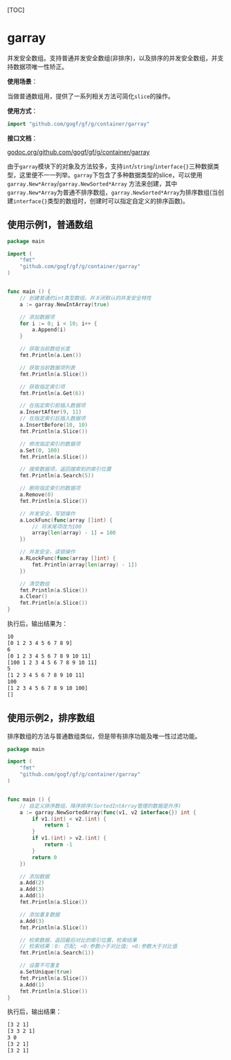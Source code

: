 [TOC]

# garray

并发安全数组。支持普通并发安全数组(非排序)，以及排序的并发安全数组，并支持数据项唯一性矫正。

**使用场景**：

当做普通数组用，提供了一系列相关方法可简化`slice`的操作。

**使用方式**：
```go
import "github.com/gogf/gf/g/container/garray"
```

**接口文档**：

[godoc.org/github.com/gogf/gf/g/container/garray](https://godoc.org/github.com/gogf/gf/g/container/garray)


由于`garray`模块下的对象及方法较多，支持`int`/`string`/`interface{}`三种数据类型，这里便不一一列举。`garray`下包含了多种数据类型的slice，可以使用 `garray.New*Array`/`garray.NewSorted*Array` 方法来创建，其中`garray.New*Array`为普通不排序数组，`garray.NewSorted*Array`为排序数组(当创建`interface{}`类型的数组时，创建时可以指定自定义的排序函数)。

## 使用示例1，普通数组
```go
package main

import (
    "fmt"
    "github.com/gogf/gf/g/container/garray"
)


func main () {
    // 创建普通的int类型数组，并关闭默认的并发安全特性
    a := garray.NewIntArray(true)

    // 添加数据项
    for i := 0; i < 10; i++ {
        a.Append(i)
    }

    // 获取当前数组长度
    fmt.Println(a.Len())

    // 获取当前数据项列表
    fmt.Println(a.Slice())

    // 获取指定索引项
    fmt.Println(a.Get(6))

    // 在指定索引前插入数据项
    a.InsertAfter(9, 11)
    // 在指定索引后插入数据项
    a.InsertBefore(10, 10)
    fmt.Println(a.Slice())

    // 修改指定索引的数据项
    a.Set(0, 100)
    fmt.Println(a.Slice())

    // 搜索数据项，返回搜索到的索引位置
    fmt.Println(a.Search(5))

    // 删除指定索引的数据项
    a.Remove(0)
    fmt.Println(a.Slice())

    // 并发安全，写锁操作
    a.LockFunc(func(array []int) {
        // 将末尾项改为100
        array[len(array) - 1] = 100
    })

    // 并发安全，读锁操作
    a.RLockFunc(func(array []int) {
        fmt.Println(array[len(array) - 1])
    })

    // 清空数组
    fmt.Println(a.Slice())
    a.Clear()
    fmt.Println(a.Slice())
}
```
执行后，输出结果为：
```html
10
[0 1 2 3 4 5 6 7 8 9]
6
[0 1 2 3 4 5 6 7 8 9 10 11]
[100 1 2 3 4 5 6 7 8 9 10 11]
5
[1 2 3 4 5 6 7 8 9 10 11]
100
[1 2 3 4 5 6 7 8 9 10 100]
[]
```

## 使用示例2，排序数组

排序数组的方法与普通数组类似，但是带有排序功能及唯一性过滤功能。

```go
package main

import (
    "fmt"
    "github.com/gogf/gf/g/container/garray"
)


func main () {
    // 自定义排序数组，降序排序(SortedIntArray管理的数据是升序)
    a := garray.NewSortedArray(func(v1, v2 interface{}) int {
        if v1.(int) < v2.(int) {
            return 1
        }
        if v1.(int) > v2.(int) {
            return -1
        }
        return 0
    })

    // 添加数据
    a.Add(2)
    a.Add(3)
    a.Add(1)
    fmt.Println(a.Slice())

    // 添加重复数据
    a.Add(3)
    fmt.Println(a.Slice())

    // 检索数据，返回最后对比的索引位置，检索结果
    // 检索结果：0: 匹配; <0:参数小于对比值; >0:参数大于对比值
    fmt.Println(a.Search(1))

    // 设置不可重复
    a.SetUnique(true)
    fmt.Println(a.Slice())
    a.Add(1)
    fmt.Println(a.Slice())
}
```
执行后，输出结果：
```html
[3 2 1]
[3 3 2 1]
3 0
[3 2 1]
[3 2 1]
```